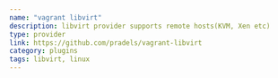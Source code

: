 ```yaml
---
name: "vagrant libvirt"
description: libvirt provider supports remote hosts(KVM, Xen etc)
type: provider
link: https://github.com/pradels/vagrant-libvirt
category: plugins
tags: libvirt, linux
---
```

